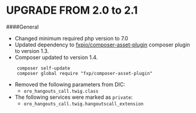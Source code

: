 UPGRADE FROM 2.0 to 2.1
=======================

####General
- Changed minimum required php version to 7.0
- Updated dependency to [fxpio/composer-asset-plugin](https://github.com/fxpio/composer-asset-plugin) composer plugin to version 1.3.
- Composer updated to version 1.4.

```
    composer self-update
    composer global require "fxp/composer-asset-plugin"
```

- Removed the following parameters from DIC:
    - `oro_hangouts_call.twig.class`
- The following services were marked as `private`:
    - `oro_hangouts_call.twig.hangoutscall_extension`
